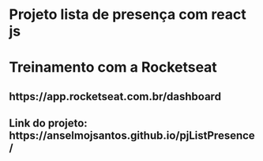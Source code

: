 <h1>Projeto lista de presença com react js<h1>

<p>Treinamento com a  Rocketseat<p>

<h2>https://app.rocketseat.com.br/dashboard<h2>

<p>Link do projeto: https://anselmojsantos.github.io/pjListPresence/</p>

